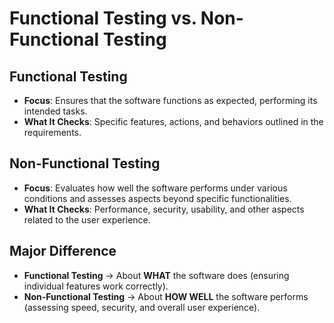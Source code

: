 # Functional Testing vs. Non-Functional Testing

## Functional Testing
- **Focus**: Ensures that the software functions as expected, performing its intended tasks.  
- **What It Checks**: Specific features, actions, and behaviors outlined in the requirements.  

## Non-Functional Testing
- **Focus**: Evaluates how well the software performs under various conditions and assesses aspects beyond specific functionalities.  
- **What It Checks**: Performance, security, usability, and other aspects related to the user experience.  

## Major Difference
- **Functional Testing** → About **WHAT** the software does (ensuring individual features work correctly).  
- **Non-Functional Testing** → About **HOW WELL** the software performs (assessing speed, security, and overall user experience).  
